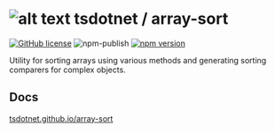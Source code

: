 # ![alt text](https://avatars1.githubusercontent.com/u/64487547?s=30&amp;v=5 "tsdotnet") tsdotnet / array-sort

[![GitHub license](https://img.shields.io/badge/license-MIT-blue.svg?style=flat-square)](https://github.com/tsdotnet/array-sort/blob/master/LICENSE)
![npm-publish](https://github.com/tsdotnet/array-sort/workflows/npm-publish/badge.svg)
[![npm version](https://img.shields.io/npm/v/@tsdotnet/array-sort.svg?style=flat-square)](https://www.npmjs.com/package/@tsdotnet/array-sort)

Utility for sorting arrays using various methods and generating sorting comparers for complex objects.

## Docs

[tsdotnet.github.io/array-sort](https://tsdotnet.github.io/array-sort/)
